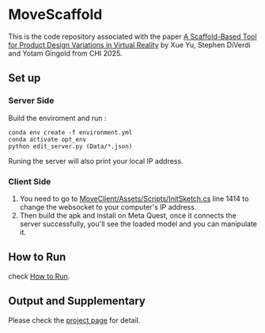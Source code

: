 # MoveScaffold

This is the code repository associated with the paper [A Scaffold-Based Tool for Product Design Variations in Virtual Reality](https://cragl.cs.gmu.edu/movescaffold/) by Xue Yu, Stephen DiVerdi and Yotam Gingold from CHI 2025.


## Set up

### Server Side

Build the enviroment and run :

```
conda env create -f environment.yml
conda activate opt_env
python edit_server.py (Data/*.json)
```

Runing the server will also print your local IP address.


### Client Side 

1. You need to go to [MoveClient/Assets/Scripts/InitSketch.cs](MoveClient/Assets/Scripts/InitSketch.cs) line 1414 to change the websocket to your computer's IP address.
2. Then build the apk and install on Meta Quest, once it connects the server successfully, you'll see the loaded model and you can manipulate it.


## How to Run

check [How to Run](instruction/how_to.png).


## Output and Supplementary

Please check the [project page](https://cragl.cs.gmu.edu/movescaffold/) for detail.